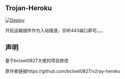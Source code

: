 ## Trojan-Heroku

[![Deploy](https://www.herokucdn.com/deploy/button.png)](https://dashboard.heroku.com/new?template=https://github.com/Krrip/Trojan-Heroku)

开启运输插件作为入站隧道，侦听443端口即可。。。

## 声明

基于bclswl0827大佬的项目修改

原作者链接https://github.com/bclswl0827/v2ray-heroku
